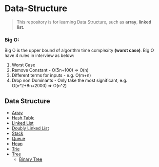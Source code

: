 # Data-Structure

>This repository is for learning Data Structure, such as <b>array</b>, <b>linked list</b>.

### Big O:
Big O is the upper bound of algorithm time complexity <b>(worst case)</b>. Big O have 4 rules in interview as below:
1. Worst Case
2. Remove Constant - O(5n+100) => O(n)
3. Different terms for inputs - e.g. O(m+n)
4. Drop non Dominants - Only take the most significant, e.g. O(n^2+8n+2000)  =>  O(n^2)

## Data Structure

* [Array](./data-structures/array.md)
* [Hash Table](./data-structures/hash-table.md)
* [Linked List](./data-structures/linked-list.md)
* [Doubly Linked List](./data-structures/doubly-linked-list.md)
* [Stack](./data-structures/stack.md)
* [Queue](./data-structures/queue.md)
* [Heap](./data-structures/heap.md)
* [Trie](./data-structures/trie.md)
* [Tree](./data-structures/tree/tree.md)
  * [Binary Tree](./data-structures/tree/binary-tree.md)

